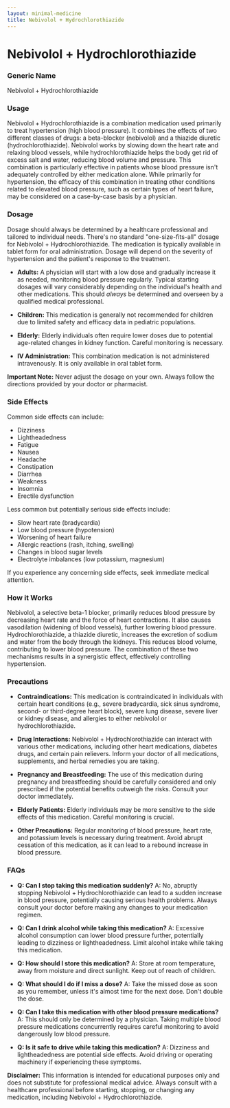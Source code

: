 ```yaml
---
layout: minimal-medicine
title: Nebivolol + Hydrochlorothiazide
---
```


# Nebivolol + Hydrochlorothiazide
### Generic Name
Nebivolol + Hydrochlorothiazide

### Usage
Nebivolol + Hydrochlorothiazide is a combination medication used primarily to treat hypertension (high blood pressure).  It combines the effects of two different classes of drugs: a beta-blocker (nebivolol) and a thiazide diuretic (hydrochlorothiazide).  Nebivolol works by slowing down the heart rate and relaxing blood vessels, while hydrochlorothiazide helps the body get rid of excess salt and water, reducing blood volume and pressure. This combination is particularly effective in patients whose blood pressure isn't adequately controlled by either medication alone.  While primarily for hypertension,  the efficacy of this combination in treating other conditions related to elevated blood pressure, such as certain types of heart failure, may be considered on a case-by-case basis by a physician.

### Dosage
Dosage should always be determined by a healthcare professional and tailored to individual needs.  There's no standard "one-size-fits-all" dosage for Nebivolol + Hydrochlorothiazide.  The medication is typically available in tablet form for oral administration.  Dosage will depend on the severity of hypertension and the patient's response to the treatment.  

* **Adults:**  A physician will start with a low dose and gradually increase it as needed, monitoring blood pressure regularly.  Typical starting dosages will vary considerably depending on the individual's health and other medications.  This should *always* be determined and overseen by a qualified medical professional.

* **Children:** This medication is generally not recommended for children due to limited safety and efficacy data in pediatric populations.

* **Elderly:**  Elderly individuals often require lower doses due to potential age-related changes in kidney function. Careful monitoring is necessary.

* **IV Administration:** This combination medication is not administered intravenously. It is only available in oral tablet form.

**Important Note:**  Never adjust the dosage on your own. Always follow the directions provided by your doctor or pharmacist.

### Side Effects
Common side effects can include:

* Dizziness
* Lightheadedness
* Fatigue
* Nausea
* Headache
* Constipation
* Diarrhea
* Weakness
* Insomnia
* Erectile dysfunction

Less common but potentially serious side effects include:

* Slow heart rate (bradycardia)
* Low blood pressure (hypotension)
* Worsening of heart failure
* Allergic reactions (rash, itching, swelling)
* Changes in blood sugar levels
* Electrolyte imbalances (low potassium, magnesium)

If you experience any concerning side effects, seek immediate medical attention.

### How it Works
Nebivolol, a selective beta-1 blocker, primarily reduces blood pressure by decreasing heart rate and the force of heart contractions.  It also causes vasodilation (widening of blood vessels), further lowering blood pressure. Hydrochlorothiazide, a thiazide diuretic, increases the excretion of sodium and water from the body through the kidneys. This reduces blood volume, contributing to lower blood pressure.  The combination of these two mechanisms results in a synergistic effect, effectively controlling hypertension.

### Precautions
* **Contraindications:**  This medication is contraindicated in individuals with certain heart conditions (e.g., severe bradycardia, sick sinus syndrome, second- or third-degree heart block), severe lung disease, severe liver or kidney disease, and allergies to either nebivolol or hydrochlorothiazide.

* **Drug Interactions:**  Nebivolol + Hydrochlorothiazide can interact with various other medications, including other heart medications, diabetes drugs, and certain pain relievers.  Inform your doctor of all medications, supplements, and herbal remedies you are taking.

* **Pregnancy and Breastfeeding:**  The use of this medication during pregnancy and breastfeeding should be carefully considered and only prescribed if the potential benefits outweigh the risks.  Consult your doctor immediately.

* **Elderly Patients:**  Elderly individuals may be more sensitive to the side effects of this medication.  Careful monitoring is crucial.

* **Other Precautions:**  Regular monitoring of blood pressure, heart rate, and potassium levels is necessary during treatment.  Avoid abrupt cessation of this medication, as it can lead to a rebound increase in blood pressure.


### FAQs
* **Q: Can I stop taking this medication suddenly?** A: No, abruptly stopping Nebivolol + Hydrochlorothiazide can lead to a sudden increase in blood pressure, potentially causing serious health problems. Always consult your doctor before making any changes to your medication regimen.

* **Q: Can I drink alcohol while taking this medication?** A: Excessive alcohol consumption can lower blood pressure further, potentially leading to dizziness or lightheadedness. Limit alcohol intake while taking this medication.

* **Q: How should I store this medication?** A: Store at room temperature, away from moisture and direct sunlight. Keep out of reach of children.

* **Q: What should I do if I miss a dose?** A: Take the missed dose as soon as you remember, unless it's almost time for the next dose.  Don't double the dose.

* **Q: Can I take this medication with other blood pressure medications?** A:  This should only be determined by a physician.  Taking multiple blood pressure medications concurrently requires careful monitoring to avoid dangerously low blood pressure.

* **Q: Is it safe to drive while taking this medication?** A:  Dizziness and lightheadedness are potential side effects.  Avoid driving or operating machinery if experiencing these symptoms.


**Disclaimer:** This information is intended for educational purposes only and does not substitute for professional medical advice. Always consult with a healthcare professional before starting, stopping, or changing any medication, including Nebivolol + Hydrochlorothiazide.
